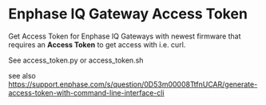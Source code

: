 # Enphase IQ Gateway Access Token

Get Access Token for Enphase IQ Gateways with newest firmware that requires an <b>Access Token</b> to get access with i.e. curl.

See access_token.py or access_token.sh

see also https://support.enphase.com/s/question/0D53m00008TtfnUCAR/generate-access-token-with-command-line-interface-cli
